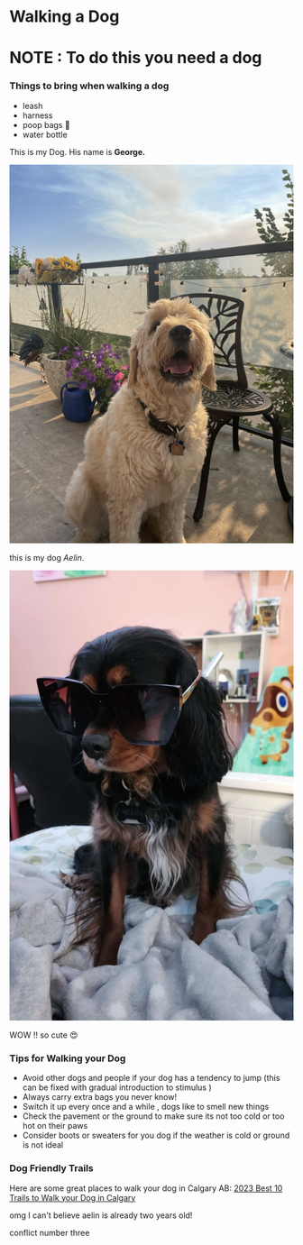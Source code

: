 # Walking a Dog 

# NOTE : To do this you need a dog 

### Things to bring when walking a dog 
- leash
- harness
- poop bags :hankey:
- water bottle 

This is my Dog. His name is **George.**

![golden doodle](assets/IMG_2908.jpeg)

this is my dog *Aelin*.

![Black and tan king charles mix](assets/IMG_0721.jpg)

WOW !! so cute :heart_eyes: 

### Tips for Walking your Dog

- Avoid other dogs and people if your dog has a tendency to jump  (this can be fixed with gradual introduction to stimulus )
- Always carry extra bags you never know! 
- Switch it up every once and a while , dogs like to smell new things 
- Check the pavement or the ground to make sure its not too cold or too hot on their paws
- Consider boots or sweaters for you dog if the weather is cold or ground is not ideal

### Dog Friendly Trails
Here are some great places to walk your dog in Calgary AB: [2023 Best 10 Trails to Walk your Dog in Calgary](https://www.alltrails.com/canada/alberta/calgary/dogs-leash)

omg I can't believe aelin is already two years old!

conflict number three